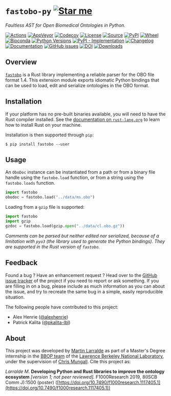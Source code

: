 # `fastobo-py` [![Star me](https://img.shields.io/github/stars/fastobo/fastobo-py.svg?style=social&label=Star&maxAge=3600)](https://github.com/fastobo/fastobo-py/stargazers)

*Faultless AST for Open Biomedical Ontologies in Python.*

[![Actions](https://img.shields.io/github/workflow/status/fastobo/fastobo-py/Test?style=flat-square&maxAge=600)](https://github.com/fastobo/fastobo-py/actions)
[![AppVeyor](https://img.shields.io/appveyor/ci/althonos/fastobo-py/master?logo=appveyor&style=flat-square&maxAge=600)](https://ci.appveyor.com/project/althonos/fastobo-py)
[![Codecov](https://img.shields.io/codecov/c/gh/fastobo/fastobo-py/master.svg?style=flat-square&maxAge=600)](https://codecov.io/gh/fastobo/fastobo-py)
[![License](https://img.shields.io/badge/license-MIT-blue.svg?style=flat-square&maxAge=2678400)](https://choosealicense.com/licenses/mit/)
[![Source](https://img.shields.io/badge/source-GitHub-303030.svg?maxAge=2678400&style=flat-square)](https://github.com/fastobo/fastobo-py/)
[![PyPI](https://img.shields.io/pypi/v/fastobo.svg?style=flat-square&maxAge=600)](https://pypi.org/project/fastobo)
[![Wheel](https://img.shields.io/pypi/wheel/fastobo.svg?style=flat-square&maxAge=2678400)](https://pypi.org/project/fastobo/#files)
[![Bioconda](https://img.shields.io/conda/vn/bioconda/fastobo?style=flat-square&maxAge=3600)](https://anaconda.org/bioconda/fastobo)
[![Python Versions](https://img.shields.io/pypi/pyversions/fastobo.svg?style=flat-square&maxAge=600)](https://pypi.org/project/fastobo/#files)
[![PyPI - Implementation](https://img.shields.io/pypi/implementation/fastobo.svg?style=flat-square&maxAge=600)](https://pypi.org/project/fastobo/#files)
[![Changelog](https://img.shields.io/badge/keep%20a-changelog-8A0707.svg?maxAge=2678400&style=flat-square)](https://github.com/fastobo/fastobo-py/blob/master/CHANGELOG.md)
[![Documentation](https://img.shields.io/readthedocs/fastobo.svg?maxAge=3600&style=flat-square)](https://fastobo.readthedocs.io/)
[![GitHub issues](https://img.shields.io/github/issues/fastobo/fastobo-py.svg?style=flat-square&maxAge=600)](https://github.com/fastobo/fastobo-py/issues)
[![DOI](https://img.shields.io/badge/doi-10.7490%2Ff1000research.1117405.1-brightgreen?style=flat-square&maxAge=31536000)](https://f1000research.com/posters/8-1500)
[![Downloads](https://img.shields.io/badge/dynamic/json?style=flat-square&color=303f9f&maxAge=86400&label=downloads&query=%24.total_downloads&url=https%3A%2F%2Fapi.pepy.tech%2Fapi%2Fprojects%2Ffastobo)](https://pepy.tech/project/fastobo)


## Overview

[`fastobo`](https://crates.io/crates/fastobo) is a Rust library implementing a
reliable parser for the OBO file format 1.4. This extension module exports
idiomatic Python bindings that can be used to load, edit and serialize ontologies
in the OBO format.


## Installation

If your platform has no pre-built binaries available, you will need to have the Rust
compiler installed. See the [documentation on `rust-lang.org`](https://forge.rust-lang.org/other-installation-methods.html)
to learn how to install Rust on your machine.

Installation is then supported through `pip`:
```console
$ pip install fastobo --user
```


## Usage

An `OboDoc` instance can be instantiated from a path or from a binary file handle
using the `fastobo.load` function, or from a string using the `fastobo.loads` function.

```python
import fastobo
obodoc = fastobo.load("../data/ms.obo")
```

Loading from a `gzip` file is supported:
```python
import fastobo
import gzip
gzdoc = fastobo.load(gzip.open("../data/cl.obo.gz"))
```

*Comments can be parsed but neither edited nor serialized, because of a limitation
with `pyo3` (the library used to generate the Python bindings). They are supported
in the Rust version of `fastobo`.*

## Feedback

Found a bug ? Have an enhancement request ? Head over to the
[GitHub issue tracker](https://github.com/fastobo/fastobo-py/issues) of the project if
you need to report or ask something. If you are filling in on a bug, please include as much
information as you can about the issue, and try to recreate the same bug in a simple, easily
reproducible situation.

The following people have contributed to this project:

- Alex Henrie ([@alexhenrie](https://github.com/alexhenrie))
- Patrick Kalita ([@pkalita-lbl](https://github.com/pkalita-lbl))


## About

This project was developed by [Martin Larralde](https://github.com/althonos)
as part of a Master's Degree internship in the [BBOP team](http://berkeleybop.org/) of the
[Lawrence Berkeley National Laboratory](https://www.lbl.gov/), under the supervision of
[Chris Mungall](http://biosciences.lbl.gov/profiles/chris-mungall/). Cite this project as:

*Larralde M.* **Developing Python and Rust libraries to improve the ontology ecosystem**
*\[version 1; not peer reviewed\].* F1000Research 2019, 8(ISCB Comm J):1500 (poster)
([https://doi.org/10.7490/f1000research.1117405.1](https://doi.org/10.7490/f1000research.1117405.1))
